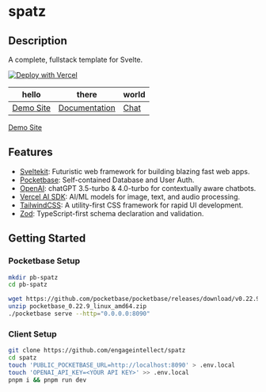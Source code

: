# spatz

## Description

A complete, fullstack template for Svelte.

[![Deploy with Vercel](https://vercel.com/button)](https://vercel.com/new/project?template=spatz)

| hello                                     | there                                              | world                                     |
| ----------------------------------------- | -------------------------------------------------- | ----------------------------------------- |
| [Demo Site](https://spatz.engage-dev.com) | [Documentation](https://spatz.engage-dev.com/docs) | [Chat](https://spatz.engage-dev.com/chat) |

[Demo Site](https://spatz.engage-dev.com)

## Features

- [Sveltekit](https://kit.svelte.dev/): Futuristic web framework for building blazing fast web apps.
- [Pocketbase](https://pocketbase.io): Self-contained Database and User Auth.
- [OpenAI](https://openai.com): chatGPT 3.5-turbo & 4.0-turbo for contextually aware chatbots.
- [Vercel AI SDK](https://vercel.com/ai): AI/ML models for image, text, and audio processing.
- [TailwindCSS](https://tailwindcss.com): A utility-first CSS framework for rapid UI development.
- [Zod](https://zod.dev): TypeScript-first schema declaration and validation.

## Getting Started

### Pocketbase Setup

```bash
mkdir pb-spatz
cd pb-spatz
```

```bash
wget https://github.com/pocketbase/pocketbase/releases/download/v0.22.9/pocketbase_0.22.9_linux_amd64.zip
unzip pocketbase_0.22.9_linux_amd64.zip
./pocketbase serve --http="0.0.0.0:8090"
```

### Client Setup

```bash
git clone https://github.com/engageintellect/spatz
cd spatz
touch 'PUBLIC_POCKETBASE_URL=http://localhost:8090' > .env.local
touch 'OPENAI_API_KEY=<YOUR API KEY>' >> .env.local
pnpm i && pnpm run dev
```
